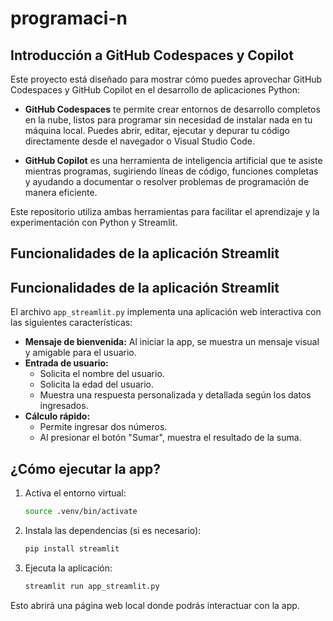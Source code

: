 

# programaci-n

## Introducción a GitHub Codespaces y Copilot

Este proyecto está diseñado para mostrar cómo puedes aprovechar GitHub Codespaces y GitHub Copilot en el desarrollo de aplicaciones Python:

- **GitHub Codespaces** te permite crear entornos de desarrollo completos en la nube, listos para programar sin necesidad de instalar nada en tu máquina local. Puedes abrir, editar, ejecutar y depurar tu código directamente desde el navegador o Visual Studio Code.

- **GitHub Copilot** es una herramienta de inteligencia artificial que te asiste mientras programas, sugiriendo líneas de código, funciones completas y ayudando a documentar o resolver problemas de programación de manera eficiente.

Este repositorio utiliza ambas herramientas para facilitar el aprendizaje y la experimentación con Python y Streamlit.

## Funcionalidades de la aplicación Streamlit

## Funcionalidades de la aplicación Streamlit

El archivo `app_streamlit.py` implementa una aplicación web interactiva con las siguientes características:

- **Mensaje de bienvenida:** Al iniciar la app, se muestra un mensaje visual y amigable para el usuario.
- **Entrada de usuario:**
  - Solicita el nombre del usuario.
  - Solicita la edad del usuario.
  - Muestra una respuesta personalizada y detallada según los datos ingresados.
- **Cálculo rápido:**
  - Permite ingresar dos números.
  - Al presionar el botón "Sumar", muestra el resultado de la suma.

## ¿Cómo ejecutar la app?

1. Activa el entorno virtual:
	```bash
	source .venv/bin/activate
	```
2. Instala las dependencias (si es necesario):
	```bash
	pip install streamlit
	```
3. Ejecuta la aplicación:
	```bash
	streamlit run app_streamlit.py
	```

Esto abrirá una página web local donde podrás interactuar con la app.
